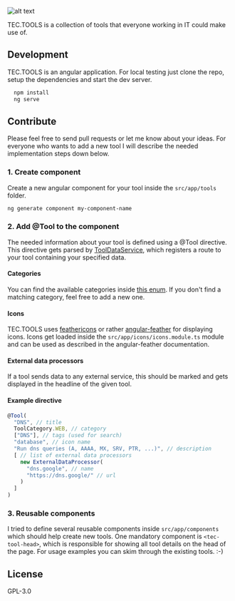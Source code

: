 ![alt text](https://raw.githubusercontent.com/ChillUpX/tectools/master/src/assets/header.png)

TEC.TOOLS is a collection of tools that everyone working in IT could make use of.

## Development
TEC.TOOLS is an angular application. For local testing just clone the repo, setup the dependencies and start the dev server.
```bash
  npm install
  ng serve
```

## Contribute
Please feel free to send pull requests or let me know about your ideas. For everyone who wants to add a new tool I will describe the needed implementation steps down below.
### 1. Create component
Create a new angular component for your tool inside the `src/app/tools` folder.
```bash
ng generate component my-component-name
```
### 2. Add @Tool to the component
The needed information about your tool is defined using a @Tool directive. This directive gets parsed by
[ToolDataService](https://github.com/ChillUpX/tectools/blob/master/src/app/services/tool-data.service.ts),
which registers a route to your tool containing your specified data.

#### Categories
You can find the available categories inside [this enum](https://github.com/ChillUpX/tectools/blob/master/src/app/model/tool-category.ts). If you don't find a matching category, feel free to add a new one.
#### Icons
TEC.TOOLS uses [feathericons](https://feathericons.com/) or rather [angular-feather](https://www.npmjs.com/package/angular-feather) for displaying icons. Icons get loaded inside the `src/app/icons/icons.module.ts` module and can be used as described in the angular-feather documentation.
#### External data processors
If a tool sends data to any external service, this should be marked and gets displayed in the headline of the given tool.
#### Example directive
```typescript
@Tool(
  "DNS", // title
  ToolCategory.WEB, // category
  ["DNS"], // tags (used for search)
  "database", // icon name
  "Run dns queries (A, AAAA, MX, SRV, PTR, ...)", // description
  [ // list of external data processors
    new ExternalDataProcessor(
      "dns.google", // name
      "https://dns.google/" // url
    )
  ]
)
```
### 3. Reusable components
I tried to define several reusable components inside `src/app/components` which should help create new tools.
One mandatory component is `<tec-tool-head>`, which is responsible for showing all tool details on the head of the page. For usage examples you can skim through the existing tools. :-)

## License
GPL-3.0
